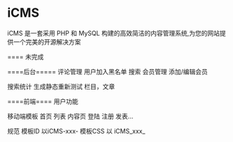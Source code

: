 iCMS
====

iCMS 是一套采用 PHP 和 MySQL 构建的高效简洁的内容管理系统,为您的网站提供一个完美的开源解决方案

====
未完成

====后台=====
评论管理
	用户加入黑名单
	搜索
会员管理
	添加/编辑会员

搜索统计
生成静态重新测试
	栏目，文章

====前端====
用户功能


移动端模板 首页 列表 内容页 登陆 注册 发表...

规范
模板ID 以iCMS-xxx-
模板CSS 以 iCMS_xxx_
